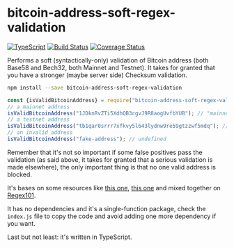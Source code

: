 # bitcoin-address-soft-regex-validation

[![TypeScript](https://badges.frapsoft.com/typescript/love/typescript.svg?v=101)](https://github.com/ellerbrock/typescript-badges/)
[![Build Status](https://travis-ci.com/NoriSte/bitcoin-address-soft-regex-validation.svg?branch=master)](https://travis-ci.com/NoriSte/bitcoin-address-soft-regex-validation)
[![Coverage Status](https://coveralls.io/repos/github/NoriSte/bitcoin-address-soft-regex-validation/badge.svg?branch=master)](https://coveralls.io/github/NoriSte/bitcoin-address-soft-regex-validation?branch=master)

Performs a soft (syntactically-only) validation of Bitcoin address (both Base58 and Bech32, both Mainnet and Testnet). It takes for granted that you have a stronger (maybe server side) Checksum validation.

```bash
npm install --save bitcoin-address-soft-regex-validation
```
```javascript
const {isValidBitcoinAddress} = require("bitcoin-address-soft-regex-validation");
// a mainnet address
isValidBitcoinAddress("1JDknRvZTi5XdhQB3cgvJ9R8aogUvfbYUB"); // "mainnet"
// a testnet address
isValidBitcoinAddress("tb1qar0srrr7xfkvy5l643lydnw9re59gtzzwf5mdq"); // "testnet"
// an invalid address
isValidBitcoinAddress("fake-address"); // undefined
```

Remember that it's not so important if some false positives pass the validation (as said above, it takes for granted that a serious validation is made elsewhere), the only important thing is that no one valid address is blocked.

It's bases on some resources like [this one](http://mokagio.github.io/tech-journal/2014/11/21/regex-bitcoin.html), [this one](https://stackoverflow.com/a/48643915) and mixed together on [Regex101](https://regex101.com/r/v0g6bv/1).

It has no dependencies and it's a single-function package, check the `index.js` file to copy the code and avoid adding one more dependency if you want.

Last but not least: it's written in TypeScript.
